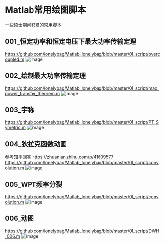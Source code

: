 # Matlab常用绘图脚本
一些硕士期间积累的常用脚本

## 001_恒定功率和恒定电压下最大功率传输定理
https://github.com/lonelybag/Matlab_lonelybag/blob/master/01_script/overcoupled.m
![image](https://github.com/lonelybag/Matlab_lonelybag/blob/master/02_results/001.jpg)

## 002_绘制最大功率传输定理
https://github.com/lonelybag/Matlab_lonelybag/blob/master/01_script/max_power_transfer_theorem.m
![image](https://github.com/lonelybag/Matlab_lonelybag/blob/master/02_results/002.jpg)

## 003_宇称
https://github.com/lonelybag/Matlab_lonelybag/blob/master/01_script/PT_Symetric.m
![image](https://github.com/lonelybag/Matlab_lonelybag/blob/master/02_results/003.jpg)

## 004_狄拉克函数动画
参考知乎回答 https://zhuanlan.zhihu.com/p/41609577
https://github.com/lonelybag/Matlab_lonelybag/blob/master/01_script/convolution.m
![image](https://github.com/lonelybag/Matlab_lonelybag/blob/master/02_results/004.jpg)

## 005_WPT频率分裂
https://github.com/lonelybag/Matlab_lonelybag/blob/master/01_script/convolution.m
![image](https://github.com/lonelybag/Matlab_lonelybag/blob/develope/02_results/005.JPG)

## 006_动图
https://github.com/lonelybag/Matlab_lonelybag/blob/master/01_script/DWH_006.m
![image](https://github.com/lonelybag/Matlab_lonelybag/blob/develope/02_results/006.gif)
